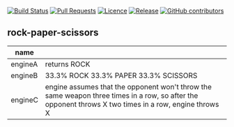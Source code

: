 [![Build Status](https://travis-ci.org/JaroslawWiosna/rock-paper-scissors.svg?branch=master)](https://travis-ci.org/JaroslawWiosna/rock-paper-scissors)
[![Pull Requests](https://img.shields.io/github/issues-pr/JaroslawWiosna/rock-paper-scissors.svg)](https://github.com/JaroslawWiosna/rock-paper-scissors/pulls)
[![Licence](https://img.shields.io/github/license/JaroslawWiosna/rock-paper-scissors.svg)]()
[![Release](https://img.shields.io/github/release/JaroslawWiosna/rock-paper-scissors.svg?maxAge=3600)](https://github.com/JaroslawWiosna/rock-paper-scissors/releases)
[![GitHub contributors](https://img.shields.io/github/contributors/JaroslawWiosna/rock-paper-scissors.svg)]()

## rock-paper-scissors

| name    |                                                                                                                                                       |
|---------|-------------------------------------------------------------------------------------------------------------------------------------------------------|
| engineA | returns ROCK                                                                                                                                          |
| engineB | 33.3% ROCK 33.3% PAPER 33.3% SCISSORS                                                                                                                 |
| engineC | engine assumes that the opponent won't throw the same weapon three times in a row, so after the opponent throws X two times in a row, engine throws X |


